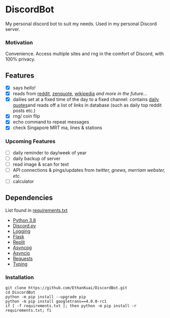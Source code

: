 # DiscordBot

My personal discord bot to suit my needs. Used in my personal Discord server.

### Motivation

Convenience. Access multiple sites and rng in the comfort of Discord, with 100% privacy.

## Features

- [x] says *hello!*
- [x] reads from [reddit](https://www.reddit.com/), [zenquote](https://zenquotes.io/), [wikipedia](https://en.wikipedia.org/) *and more in the future...*
- [x] dailies set at a fixed time of the day to a fixed channel: contains [daily quotes](https://zenquotes.io/api/today)and reads off a list of links in database (such as daily top reddit posts etc.)
- [x] rng/ coin flip
- [x] echo command to repeat messages
- [x] check Singapore MRT ma, lines & stations

### Upcoming Features

- [ ] daily reminder to day/week of year
- [ ] daily backup of server
- [ ] read image & scan for text
- [ ] API connections & pings/updates from *twitter, gnews, merriam webster, etc.*
- [ ] calculator

## Dependencies

List found in [requirements.txt](https://github.com/EthanKuai/DiscordBot/blob/main/requirements.txt)
+ [Python 3.8](https://www.python.org/downloads/release/python-383/)
+ [Discord.py](https://pypi.org/project/discord.py/)
+ [Logging](https://pypi.org/project/logging/)
+ [Flask](https://pypi.org/project/Flask/)
+ [Replit](https://pypi.org/project/replit/)
+ [Asyncpg](https://pypi.org/project/asyncpg/)
+ [Asyncio](https://pypi.org/project/asyncio/)
+ [Requests](https://pypi.org/project/requests/)
+ [Typing](https://pypi.org/project/typing/)

### Installation

	git clone https://github.com/EthanKuai/DiscordBot.git
	cd DiscordBot
	python -m pip install --upgrade pip
	python -m pip install googletrans==4.0.0-rc1
 	if [ -f requirements.txt ]; then python -m pip install -r requirements.txt; fi
